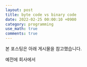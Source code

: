 ```yaml
---
layout: post
title: byte code vs binary code
date: 2022-02-25 00:00:10 +0900
category: programming
use_math: true
comments: true
---
```

본 포스팅은 아래 게시물을 참고했습니다.



예전에 회사에서 